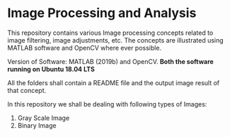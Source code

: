 # Image Processing and Analysis

This repository contains various Image processing concepts related to image filtering, image adjustments, etc. The concepts are illustrated using MATLAB software and OpenCV where ever possible.

Version of Software: MATLAB (2019b) and OpenCV. <b> Both the software running on Ubuntu 18.04 LTS </b> 

All the folders shall contain a README file and the output image result of that concept.

In this repository we shall be dealing with following types of Images:

1. Gray Scale Image 
2. Binary Image 
